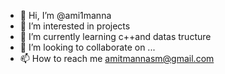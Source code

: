 - 👋 Hi, I’m @ami1manna
- 👀 I’m interested in projects
- 🌱 I’m currently learning c++and datas tructure
- 💞️ I’m looking to collaborate on ...
- 📫 How to reach me amitmannasm@gmail.com

<!---
ami1manna/ami1manna is a ✨ special ✨ repository because its `README.md` (this file) appears on your GitHub profile.
You can click the Preview link to take a look at your changes.
--->
